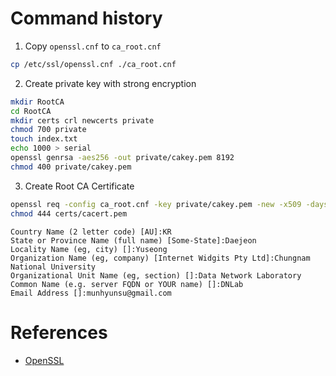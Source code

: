 # Command history

1. Copy `openssl.cnf` to `ca_root.cnf`

```bash
cp /etc/ssl/openssl.cnf ./ca_root.cnf
```

2. Create private key with strong encryption

```bash
mkdir RootCA
cd RootCA
mkdir certs crl newcerts private
chmod 700 private
touch index.txt
echo 1000 > serial
openssl genrsa -aes256 -out private/cakey.pem 8192
chmod 400 private/cakey.pem
```

3. Create Root CA Certificate

```bash
openssl req -config ca_root.cnf -key private/cakey.pem -new -x509 -days 7300 -sha256 -extensions v3_ca -out certs/cacert.pem
chmod 444 certs/cacert.pem
```

```
Country Name (2 letter code) [AU]:KR
State or Province Name (full name) [Some-State]:Daejeon
Locality Name (eg, city) []:Yuseong
Organization Name (eg, company) [Internet Widgits Pty Ltd]:Chungnam National University
Organizational Unit Name (eg, section) []:Data Network Laboratory
Common Name (e.g. server FQDN or YOUR name) []:DNLab
Email Address []:munhyunsu@gmail.com
```


# References

- [OpenSSL](https://openssl-ca.readthedocs.io/)

